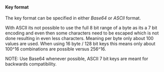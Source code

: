 
#### Key format

The key format can be specified in either *Base64* or *ASCII* format.

With ASCII its not possible to use the full 8 bit range of a byte as its a 7 bit encoding and even then some characters need to be escaped which is not done resulting in even less characters. Meaning per byte only about 100 values are used. When using 16 byte / 128 bit keys this means only about 100^16 combinations are possible versus 256^16.

NOTE: Use Base64 whenever possible, ASCII 7 bit keys are meant for backwards compatibility.